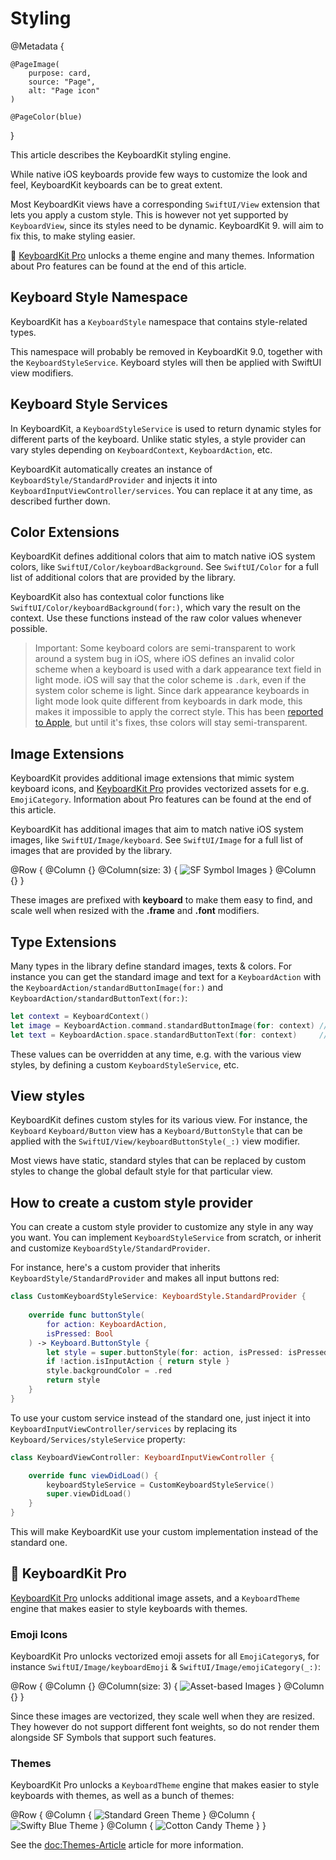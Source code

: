 # Styling

@Metadata {

    @PageImage(
        purpose: card,
        source: "Page",
        alt: "Page icon"
    )

    @PageColor(blue)
}

This article describes the KeyboardKit styling engine.

While native iOS keyboards provide few ways to customize the look and feel, KeyboardKit keyboards can be to great extent.

Most KeyboardKit views have a corresponding ``SwiftUI/View`` extension that lets you apply a custom style. This is however not yet supported by ``KeyboardView``, since its styles need to be dynamic. KeyboardKit 9. will aim to fix this, to make styling easier.

👑 [KeyboardKit Pro][Pro] unlocks a theme engine and many themes. Information about Pro features can be found at the end of this article.



## Keyboard Style Namespace

KeyboardKit has a ``KeyboardStyle`` namespace that contains style-related types.

This namespace will probably be removed in KeyboardKit 9.0, together with the ``KeyboardStyleService``. Keyboard styles will then be applied with SwiftUI view modifiers.



## Keyboard Style Services

In KeyboardKit, a ``KeyboardStyleService`` is used to return dynamic styles for different parts of the keyboard. Unlike static styles, a style provider can vary styles depending on ``KeyboardContext``, ``KeyboardAction``, etc.

KeyboardKit automatically creates an instance of ``KeyboardStyle/StandardProvider`` and injects it into ``KeyboardInputViewController/services``. You can replace it at any time, as described further down.



## Color Extensions

KeyboardKit defines additional colors that aim to match native iOS system colors, like ``SwiftUI/Color/keyboardBackground``. See ``SwiftUI/Color`` for a full list of additional colors that are provided by the library.

KeyboardKit also has contextual color functions like ``SwiftUI/Color/keyboardBackground(for:)``, which vary the result on the context. Use these functions instead of the raw color values whenever possible.

> Important: Some keyboard colors are semi-transparent to work around a system bug in iOS, where iOS defines an invalid color scheme when a keyboard is used with a dark appearance text field in light mode. iOS will say that the color scheme is `.dark`, even if the system color scheme is light. Since dark appearance keyboards in light mode look quite different from keyboards in dark mode, this makes it impossible to apply the correct style. This has been [reported to Apple][Bug], but until it's fixes, thse colors will stay semi-transparent.


[Bug]: https://github.com/KeyboardKit/KeyboardKit/issues/305



## Image Extensions

KeyboardKit provides additional image extensions that mimic system keyboard icons, and [KeyboardKit Pro][Pro] provides vectorized assets for e.g. ``EmojiCategory``. Information about Pro features can be found at the end of this article.

KeyboardKit has additional images that aim to match native iOS system images, like ``SwiftUI/Image/keyboard``. See ``SwiftUI/Image`` for a full list of images that are provided by the library.

[Pro]: https://github.com/KeyboardKit/KeyboardKitPro

@Row {
    @Column {}
    @Column(size: 3) {
        ![SF Symbol Images](images)
    }
    @Column {}
}

These images are prefixed with **keyboard** to make them easy to find, and scale well when resized with the **.frame** and **.font** modifiers.



## Type Extensions

Many types in the library define standard images, texts & colors. For instance you can get the standard image and text for a ``KeyboardAction`` with the ``KeyboardAction/standardButtonImage(for:)`` and ``KeyboardAction/standardButtonText(for:)``:

```swift
let context = KeyboardContext()
let image = KeyboardAction.command.standardButtonImage(for: context) // Command icon
let text = KeyboardAction.space.standardButtonText(for: context)     // KKL10n.space
```

These values can be overridden at any time, e.g. with the various view styles, by defining a custom ``KeyboardStyleService``, etc.



## View styles

KeyboardKit defines custom styles for its various view. For instance, the ``Keyboard`` ``Keyboard/Button`` view has a ``Keyboard/ButtonStyle`` that can be applied with the ``SwiftUI/View/keyboardButtonStyle(_:)`` view modifier.

Most views have static, standard styles that can be replaced by custom styles to change the global default style for that particular view. 



## How to create a custom style provider

You can create a custom style provider to customize any style in any way you want. You can implement ``KeyboardStyleService`` from scratch, or inherit and customize ``KeyboardStyle/StandardProvider``.

For instance, here's a custom provider that inherits ``KeyboardStyle/StandardProvider`` and makes all input buttons red:

```swift
class CustomKeyboardStyleService: KeyboardStyle.StandardProvider {
    
    override func buttonStyle(
        for action: KeyboardAction,
        isPressed: Bool
    ) -> Keyboard.ButtonStyle {
        let style = super.buttonStyle(for: action, isPressed: isPressed)
        if !action.isInputAction { return style }
        style.backgroundColor = .red
        return style
    }
}
```

To use your custom service instead of the standard one, just inject it into ``KeyboardInputViewController/services`` by replacing its ``Keyboard/Services/styleService`` property:

```swift
class KeyboardViewController: KeyboardInputViewController {

    override func viewDidLoad() {
        keyboardStyleService = CustomKeyboardStyleService()
        super.viewDidLoad()
    }
}
```

This will make KeyboardKit use your custom implementation instead of the standard one.



## 👑 KeyboardKit Pro

[KeyboardKit Pro][Pro] unlocks additional image assets, and a ``KeyboardTheme`` engine that makes easier to style keyboards with themes.

[Pro]: https://github.com/KeyboardKit/KeyboardKitPro


### Emoji Icons

KeyboardKit Pro unlocks vectorized emoji assets for all ``EmojiCategory``s, for instance ``SwiftUI/Image/keyboardEmoji`` & ``SwiftUI/Image/emojiCategory(_:)``:

@Row {
    @Column {}
    @Column(size: 3) {
        ![Asset-based Images](images-emojis)
    }
    @Column {}
}

Since these images are vectorized, they scale well when they are resized. They however do not support different font weights, so do not render them alongside SF Symbols that support such features.

### Themes

KeyboardKit Pro unlocks a ``KeyboardTheme`` engine that makes easier to style keyboards with themes, as well as a bunch of themes:

@Row {
    @Column { ![Standard Green Theme](standard-green) }
    @Column { ![Swifty Blue Theme](swifty-blue) }
    @Column { ![Cotton Candy Theme](candyshop-cottoncandy) }
}

See the <doc:Themes-Article> article for more information.
